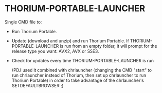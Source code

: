 # THORIUM-PORTABLE-LAUNCHER
Single CMD file to:
* Run Thorium Portable.
* Update (download and unzip) and run Thorium Portable. If THORIUM-PORTABLE-LAUNCHER is run from an empty folder, it will prompt for the release type you want: AVX2, AVX or SSE3.
* Check for updates every time THORIUM-PORTABLE-LAUNCHER is run

  (PD.I used it combined with chrlauncher (changing the CMD "start" to run chrlauncher instead of Thorium, then set up chrlauncher to run Thorium Portable) in order to take advantage of the chrlauncher's SETDEFAULTBROWSER ;)
